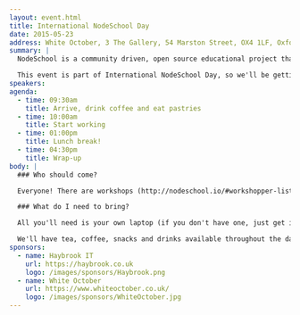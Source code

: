 ```yaml
---
layout: event.html
title: International NodeSchool Day
date: 2015-05-23
address: White October, 3 The Gallery, 54 Marston Street, OX4 1LF, Oxford
summary: |
  NodeSchool is a community driven, open source educational project that teaches JavaScript and node.js skills in an interactive, self-guided way. There are workshops available for every skill level from JS beginners all the way to experienced node programmers.

  This event is part of International NodeSchool Day, so we'll be getting in touch with other NodeSchoolers around the world during the day.
speakers:
agenda:
  - time: 09:30am
    title: Arrive, drink coffee and eat pastries
  - time: 10:00am
    title: Start working
  - time: 01:00pm
    title: Lunch break!
  - time: 04:30pm
    title: Wrap-up
body: |
  ### Who should come?

  Everyone! There are workshops (http://nodeschool.io/#workshopper-list) for different abilities, and we'll have plenty of mentors to help and guide you throughout the day.

  ### What do I need to bring?

  All you'll need is your own laptop (if you don't have one, just get in touch with us in advance and we'll do our best to sort you out), and it will help if nodejs is already installed.

  We'll have tea, coffee, snacks and drinks available throughout the day, as well as pastries in the morning and burritos for lunch. Please get in touch if you have any special dietary requirements and we'll sort you out.
sponsors:
  - name: Haybrook IT
    url: https://haybrook.co.uk
    logo: /images/sponsors/Haybrook.png
  - name: White October
    url: https://www.whiteoctober.co.uk/
    logo: /images/sponsors/WhiteOctober.jpg
---
```


